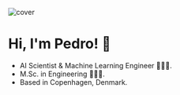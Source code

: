 ![cover](https://media-exp1.licdn.com/dms/image/C4E16AQGYvQmaemm62Q/profile-displaybackgroundimage-shrink_200_800/0/1638991188827?e=1647475200&v=beta&t=1mKM2E0wuIo5jnhueCv9HN8C-SSTnZO5QJXwn3aYAww)

# Hi, I'm Pedro! 👋

- AI Scientist & Machine Learning Engineer 🧙🏻‍♂️.
- M.Sc. in Engineering 👨🏻‍🎓.
- Based in Copenhagen, Denmark.

